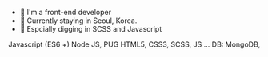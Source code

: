 
- 🙋‍ I'm a front-end developer 
- 📍 Currently staying in Seoul, Korea.
- 💛 Espcially digging in SCSS and Javascript


Javascript (ES6 +)
Node JS, PUG
HTML5, CSS3, SCSS, JS ...
DB: MongoDB, 

<!--
**SumiSeo/SumiSeo** is a ✨ _special_ ✨ repository because its `README.md` (this file) appears on your GitHub profile.

Here are some ideas to get you started:

- 🔭 I’m currently working on ...
- 🌱 I’m currently learning ...
- 👯 I’m looking to collaborate on ...
- 🤔 I’m looking for help with ...
- 💬 Ask me about ...
- 📫 How to reach me: ...
- 😄 Pronouns: ...
- ⚡ Fun fact: ...
-->
